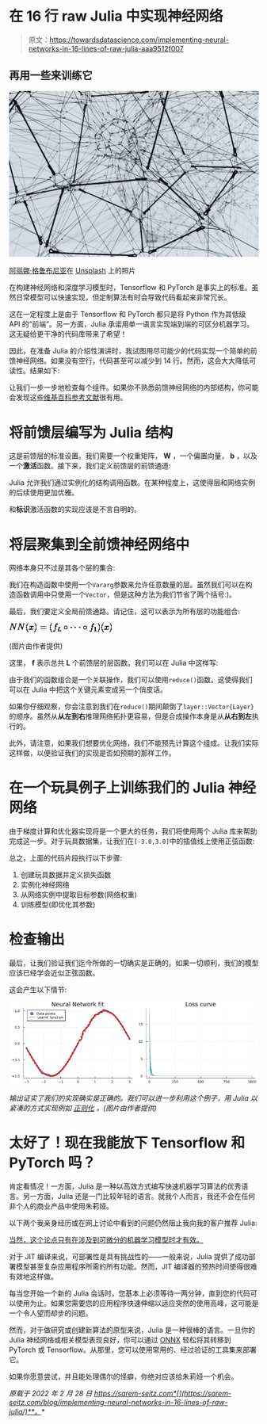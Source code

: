 # 在 16 行 raw Julia 中实现神经网络

> 原文：<https://towardsdatascience.com/implementing-neural-networks-in-16-lines-of-raw-julia-aaa9512f007>

## 再用一些来训练它

![](img/d3a0d553eda348da69287aa270b2fa06.png)

[阿丽娜·格鲁布尼亚](https://unsplash.com/@alinnnaaaa?utm_source=unsplash&utm_medium=referral&utm_content=creditCopyText)在 [Unsplash](https://unsplash.com/s/photos/neural-network?utm_source=unsplash&utm_medium=referral&utm_content=creditCopyText) 上的照片

在构建神经网络和深度学习模型时，Tensorflow 和 PyTorch 是事实上的标准。虽然日常模型可以快速实现，但定制算法有时会导致代码看起来非常冗长。

这在一定程度上是由于 Tensorflow 和 PyTorch 都只是将 Python 作为其低级 API 的“前端”。另一方面，Julia 承诺用单一语言实现端到端的可区分机器学习。这无疑给更干净的代码库带来了希望！

因此，在准备 Julia 的介绍性演讲时，我试图用尽可能少的代码实现一个简单的前馈神经网络。如果没有空行，代码甚至可以减少到 14 行。然而，这会大大降低可读性。结果如下:

让我们一步一步地检查每个组件。如果你不熟悉前馈神经网络的内部结构，你可能会发现这些[维基百科参考文献](https://en.wikipedia.org/wiki/Feedforward_neural_network#References)很有用。

# 将前馈层编写为 Julia 结构

这是前馈层的标准设置。我们需要一个权重矩阵， **W** ，一个偏置向量， **b** ，以及一个**激活**函数。接下来，我们定义前馈层的前馈通道:

Julia 允许我们通过实例化的结构调用函数。在某种程度上，这使得层和网络实例的后续使用更加优雅。

和**标识**激活函数的实现应该是不言自明的。

# 将层聚集到全前馈神经网络中

网络本身只不过是其各个层的集合:

我们在构造函数中使用一个`Vararg`参数来允许任意数量的层。虽然我们可以在构造函数调用中只使用一个`Vector`，但是这种方法为我们节省了两个括号:)。

最后，我们要定义全局前馈通路。请记住，这可以表示为所有层的功能组合:

![](img/fc8e4e7320a6d4db64807a77eaa56005.png)

(图片由作者提供)

这里， **f** 表示总共 **L** 个前馈层的层函数。我们可以在 Julia 中这样写:

由于我们的函数组合是一个关联操作，我们可以使用`reduce()`函数。这使得我们可以在 Julia 中把这个关键元素变成另一个俏皮话。

如果你仔细观察，你会注意到我们在`reduce()`期间颠倒了`layer::Vector{Layer}`的顺序。虽然从**从左到右**推理网络拓扑更容易，但是合成操作本身是从**从右到左**执行的。

此外，请注意，如果我们想要优化网络，我们不能预先计算这个组成。让我们实际这样做，以便验证我们的实现是否如预期的那样工作。

# 在一个玩具例子上训练我们的 Julia 神经网络

由于梯度计算和优化器实现将是一个更大的任务，我们将使用两个 Julia 库来帮助完成这一步。对于玩具数据集，让我们在`[-3.0,3.0]`中的插值线上使用正弦函数:

总之，上面的代码片段执行以下步骤:

1.  创建玩具数据并定义损失函数
2.  实例化神经网络
3.  从网络实例中提取目标参数(网络权重)
4.  训练模型(即优化其参数)

# 检查输出

最后，让我们验证我们迄今所做的一切确实是正确的。如果一切顺利，我们的模型应该已经学会近似正弦函数。

这会产生以下情节:

![](img/5bac7562847dd0581e9c1c297134ba78.png)

*输出证实了我们的实现确实是正确的。我们可以进一步利用这个例子，用 Julia 以紧凑的方式实现例如* [*正则化*](/regularization-an-important-concept-in-machine-learning-5891628907ea) *。(图片由作者提供)*

# 太好了！现在我能放下 Tensorflow 和 PyTorch 吗？

肯定看情况！一方面，Julia 是一种以高效方式编写快速机器学习算法的优秀语言。另一方面，Julia 还是一门比较年轻的语言。就我个人而言，我还不会在任何非个人的商业产品中使用朱莉娅。

以下两个我亲身经历或在网上讨论中看到的问题仍然阻止我向我的客户推荐 Julia:

[当然，这个论点只有在涉及到可微分的机器学习模型时才有效。](https://github.com/FluxML/Zygote.jl/issues/796)

对于 JIT 编译来说，可部署性是具有挑战性的——一般来说，Julia 提供了成功部署模型甚至复杂应用程序所需的所有功能。然而，JIT 编译器的预热时间使得很难有效地这样做。

每当您开始一个新的 Julia 会话时，您基本上必须等待一两分钟，直到您的代码可以使用为止。如果您需要您的应用程序快速伸缩以适应突然的使用高峰，这可能是一个令人望而却步的问题。

然而，对于做研究或创建新算法的原型来说，Julia 是一种很棒的语言。一旦你的 Julia 神经网络或相关模型表现良好，你可以通过 [ONNX](https://github.com/FluxML/ONNX.jl) 轻松将其转移到 PyTorch 或 Tensorflow。从那里，您可以使用常用的、经过验证的工具集来部署它。

如果你愿意尝试，并且能处理偶尔的怪癖，你绝对应该给朱莉娅一个机会。

*原载于 2022 年 2 月 28 日 https://sarem-seitz.com*[](https://sarem-seitz.com/blog/implementing-neural-networks-in-16-lines-of-raw-julia/)**。**